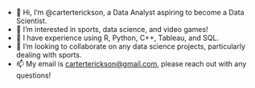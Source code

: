 - 👋 Hi, I’m @carterterickson, a Data Analyst aspiring to become a Data Scientist.
- 👀 I’m interested in sports, data science, and video games!
- 🌱 I have experience using R, Python, C++, Tableau, and SQL.
- 💞️ I’m looking to collaborate on any data science projects, particularly dealing with sports.
- 📫 My email is carterterickson@gmail.com, please reach out with any questions!


